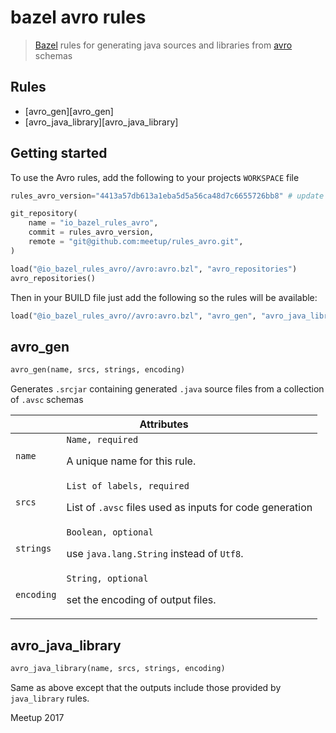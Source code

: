 # bazel avro rules

> [Bazel](https://bazel.build/) rules for generating java sources and libraries from [avro](https://avro.apache.org/) schemas

## Rules

* [avro_gen][avro_gen]
* [avro_java_library][avro_java_library]

## Getting started

To use the Avro rules, add the following to your projects `WORKSPACE` file

```python
rules_avro_version="4413a57db613a1eba5d5a56ca48d7c6655726bb8" # update this as needed

git_repository(
    name = "io_bazel_rules_avro",
    commit = rules_avro_version,
    remote = "git@github.com:meetup/rules_avro.git",
)

load("@io_bazel_rules_avro//avro:avro.bzl", "avro_repositories")
avro_repositories()
```

Then in your BUILD file just add the following so the rules will be available:
```python
load("@io_bazel_rules_avro//avro:avro.bzl", "avro_gen", "avro_java_library")
```

## avro_gen

```python
avro_gen(name, srcs, strings, encoding)
```

Generates `.srcjar` containing generated `.java` source files from a collection of `.avsc` schemas

<table class="table table-condensed table-bordered table-params">
  <colgroup>
    <col class="col-param" />
    <col class="param-description" />
  </colgroup>
  <thead>
    <tr>
      <th colspan="2">Attributes</th>
    </tr>
  </thead>
  <tbody>
    <tr>
      <td><code>name</code></td>
      <td>
        <code>Name, required</code>
        <p>A unique name for this rule.</p>
      </td>
    </tr>
    <tr>
      <td><code>srcs</code></td>
      <td>
        <code>List of labels, required</code>
        <p>
          List of <code>.avsc</code> files used as inputs for code generation
        </p>
      </td>
    </tr>
    <tr>
      <td><code>strings</code></td>
      <td>
        <code>Boolean, optional</code>
        <p>use <code>java.lang.String</code> instead of <code>Utf8</code>.</p>
      </td>
    </tr>
    <tr>
      <td><code>encoding</code></td>
      <td>
        <code>String, optional</code>
        <p>set the encoding of output files.</p>
      </td>
    </tr>
  </tbody>
</table>

## avro_java_library

```python
avro_java_library(name, srcs, strings, encoding)
```

Same as above except that the outputs include those provided by `java_library` rules.

Meetup 2017
